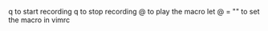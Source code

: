 q<letter> to start recording
q to stop recording
@<letter> to play the macro
let @<letter> = "" to set the macro in vimrc

